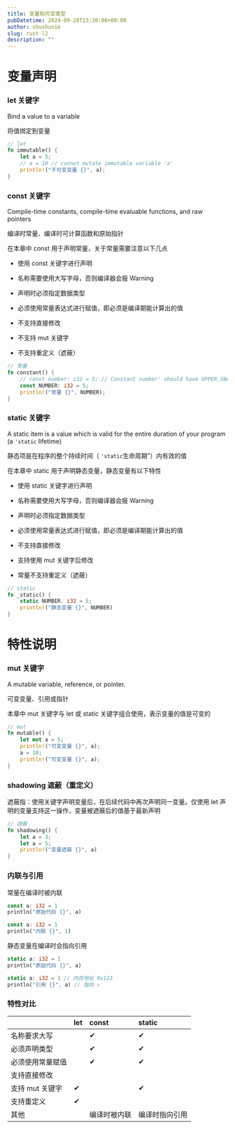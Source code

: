 ```yaml
---
title: 变量和可变类型
pubDatetime: 2024-09-28T23:30:00+08:00
author: shushunie
slug: rust-l2
description: ""
---
```


# 变量声明

### let 关键字

Bind a value to a variable

将值绑定到变量

```rust
// let
fn immutable() {
    let a = 5;
    // a = 10 // cannot mutate immutable variable 'a'
    println!("不可变变量 {}", a);
}
```

### const 关键字

Compile-time constants, compile-time evaluable functions, and raw pointers

编译时常量、编译时可计算函数和原始指针

在本章中 const 用于声明常量，关于常量需要注意以下几点

- 使用 const 关键字进行声明

- 名称需要使用大写字母，否则编译器会报 Warning

- 声明时必须指定数据类型

- 必须使用常量表达式进行赋值，即必须是编译期能计算出的值

- 不支持直接修改

- 不支持 mut 关键字

- 不支持重定义（遮蔽）

```rust
// 常量
fn constant() {
    // const number: i32 = 5; // Constant number' should have UPPER_SNAKE_CASE name
    const NUMBER: i32 = 5;
    println!("常量 {}", NUMBER);
}
```

### static 关键字

A static item is a value which is valid for the entire duration of your program (a `'static` lifetime)

静态项是在程序的整个持续时间（ `'static`生命周期”）内有效的值

在本章中 static 用于声明静态变量，静态变量有以下特性

- 使用 static 关键字进行声明

- 名称需要使用大写字母，否则编译器会报 Warning

- 声明时必须指定数据类型

- 必须使用常量表达式进行赋值，即必须是编译期能计算出的值

- 不支持直接修改

- 支持使用 mut 关键字后修改

- 常量不支持重定义（遮蔽）

```rust
// static
fn _static() {
    static NUMBER: i32 = 5;
    println!("静态变量 {}", NUMBER)
}
```

# 特性说明

### mut 关键字

A mutable variable, reference, or pointer.

可变变量、引用或指针

本章中 mut 关键字与 let 或 static 关键字组合使用，表示变量的值是可变的

```rust
// mut
fn mutable() {
    let mut a = 5;
    println!("可变变量 {}", a);
    a = 10;
    println!("可变变量 {}", a);
}
```

### shadowing 遮蔽（重定义）

遮蔽指：使用关键字声明变量后，在后续代码中再次声明同一变量。仅使用 let 声明的变量支持这一操作，变量被遮蔽后的值基于最新声明

```rust
// 遮蔽
fn shadowing() {
    let a = 3;
    let a = 5;
    println!("变量遮蔽 {}", a)
}
```

### 内联与引用

常量在编译时被内联

```rust
const a: i32 = 1
println("原始代码 {}", a)
```

```rust
const a: i32 = 1
println("内联 {}", 1)
```

静态变量在编译时会指向引用

```rust
static a: i32 = 1
println("原始代码 {}", a)
```

```rust
static a: i32 = 1 // 内存地址 0x123
println("引用 {}", a) // 指向 ↑
```

### 特性对比

|                  | let | const        | static         |
| :--------------- | :-- | :----------- | :------------- |
| 名称要求大写     |     | ✔           | ✔             |
| 必须声明类型     |     | ✔           | ✔             |
| 必须使用常量赋值 |     | ✔           | ✔             |
| 支持直接修改     |     |              |                |
| 支持 mut 关键字  | ✔  |              | ✔             |
| 支持重定义       | ✔  |              |                |
| 其他             |     | 编译时被内联 | 编译时指向引用 |
